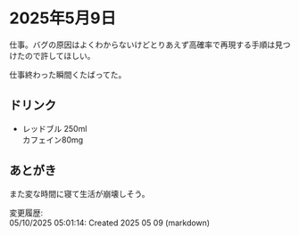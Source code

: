 # 2025年5月9日

仕事。バグの原因はよくわからないけどとりあえず高確率で再現する手順は見つけたので許してほしい。

仕事終わった瞬間くたばってた。

## ドリンク

- レッドブル 250ml  
カフェイン80mg

## あとがき

また変な時間に寝て生活が崩壊しそう。

変更履歴:  
05/10/2025 05:01:14: Created 2025 05 09 (markdown)  
